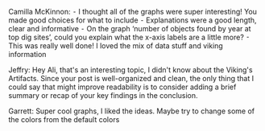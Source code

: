 Camilla McKinnon:
⁃ I thought all of the graphs were super interesting! You made good choices for what to include
⁃ Explanations were a good length, clear and informative
⁃ On the graph ‘number of objects found by year at top dig sites’, could you explain what the x-axis labels are a little more?
⁃ This was really well done! I loved the mix of data stuff and viking information

Jeffry:
Hey Ali, that's an interesting topic, I didn't know about the Viking's Artifacts. Since your post is well-organized and clean, the only thing that I could say that might improve readability is to consider adding a brief summary or recap of your key findings in the conclusion.

Garrett:
Super cool graphs, I liked the ideas. Maybe try to change some of the colors from the default colors